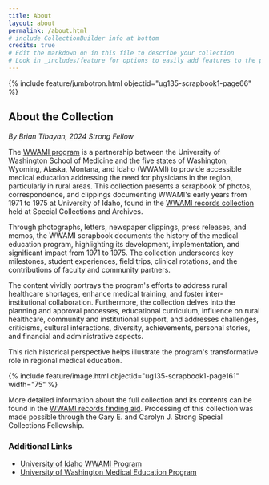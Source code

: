```yaml
---
title: About
layout: about
permalink: /about.html
# include CollectionBuilder info at bottom
credits: true
# Edit the markdown on in this file to describe your collection
# Look in _includes/feature for options to easily add features to the page
---
```


{% include feature/jumbotron.html objectid="ug135-scrapbook1-page66" %} 

## About the Collection

*By Brian Tibayan, 2024 Strong Fellow*

The [WWAMI program](https://www.uwmedicine.org/school-of-medicine/md-program/wwami) is a partnership between the University of Washington School of Medicine and the five states of Washington, Wyoming, Alaska, Montana, and Idaho (WWAMI) to provide accessible medical education addressing the need for physicians in the region, particularly in rural areas. 
This collection presents a scrapbook of photos, correspondence, and clippings documenting WWAMI's early years from 1971 to 1975 at University of Idaho, found in the [WWAMI records collection](https://archiveswest.orbiscascade.org/ark:80444/xv759233) held at Special Collections and Archives.

Through photographs, letters, newspaper clippings, press releases, and memos, the WWAMI scrapbook documents the history of the medical education program, highlighting its development, implementation, and significant impact from 1971 to 1975. 
The collection underscores key milestones, student experiences, field trips, clinical rotations, and the contributions of faculty and community partners.

The content vividly portrays the program's efforts to address rural healthcare shortages, enhance medical training, and foster inter-institutional collaboration. 
Furthermore, the collection delves into the planning and approval processes, educational curriculum, influence on rural healthcare, community and institutional support, and addresses challenges, criticisms, cultural interactions, diversity, achievements, personal stories, and financial and administrative aspects.

This rich historical perspective helps illustrate the program's transformative role in regional medical education.

{% include feature/image.html objectid="ug135-scrapbook1-page161" width="75" %} 

More detailed information about the full collection and its contents can be found in the [WWAMI records finding aid](https://archiveswest.orbiscascade.org/ark:80444/xv759233).
Processing of this collection was made possible through the Gary E. and Carolyn J. Strong Special Collections Fellowship.

### Additional Links

- [University of Idaho WWAMI Program](https://www.uidaho.edu/academics/wwami)
- [University of Washington Medical Education Program](https://www.uwmedicine.org/school-of-medicine/md-program/wwami)

